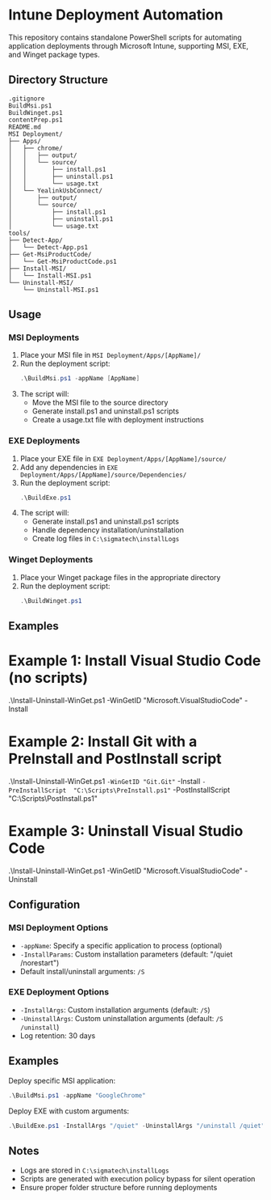 # Intune Deployment Automation

This repository contains standalone PowerShell scripts for automating application deployments through Microsoft Intune, supporting MSI, EXE, and Winget package types.

## Directory Structure

```
.gitignore
BuildMsi.ps1
BuildWinget.ps1
contentPrep.ps1
README.md
MSI Deployment/
├── Apps/
│   ├── chrome/
│   │   ├── output/
│   │   └── source/
│   │       ├── install.ps1
│   │       ├── uninstall.ps1
│   │       └── usage.txt
│   └── YealinkUsbConnect/
│       ├── output/
│       └── source/
│           ├── install.ps1
│           ├── uninstall.ps1
│           └── usage.txt
tools/
├── Detect-App/
│   └── Detect-App.ps1
├── Get-MsiProductCode/
│   └── Get-MsiProductCode.ps1
├── Install-MSI/
│   └── Install-MSI.ps1
└── Uninstall-MSI/
    └── Uninstall-MSI.ps1
```

## Usage

### MSI Deployments

1. Place your MSI file in `MSI Deployment/Apps/[AppName]/`
2. Run the deployment script:
   ```powershell
   .\BuildMsi.ps1 -appName [AppName]
   ```
3. The script will:
   - Move the MSI file to the source directory
   - Generate install.ps1 and uninstall.ps1 scripts
   - Create a usage.txt file with deployment instructions

### EXE Deployments

1. Place your EXE file in `EXE Deployment/Apps/[AppName]/source/`
2. Add any dependencies in `EXE Deployment/Apps/[AppName]/source/Dependencies/`
3. Run the deployment script:
   ```powershell
   .\BuildExe.ps1
   ```
4. The script will:
   - Generate install.ps1 and uninstall.ps1 scripts
   - Handle dependency installation/uninstallation
   - Create log files in `C:\sigmatech\installLogs`

### Winget Deployments

1. Place your Winget package files in the appropriate directory
2. Run the deployment script:
   ```powershell
   .\BuildWinget.ps1
   ```

## Examples

# Example 1: Install Visual Studio Code (no scripts)
.\Install-Uninstall-WinGet.ps1 -WinGetID "Microsoft.VisualStudioCode" -Install

# Example 2: Install Git with a PreInstall and PostInstall script
.\Install-Uninstall-WinGet.ps1 `
    -WinGetID "Git.Git" `
    -Install `
    -PreInstallScript  "C:\Scripts\PreInstall.ps1" `
    -PostInstallScript "C:\Scripts\PostInstall.ps1"

# Example 3: Uninstall Visual Studio Code
.\Install-Uninstall-WinGet.ps1 -WinGetID "Microsoft.VisualStudioCode" -Uninstall

## Configuration

### MSI Deployment Options
- `-appName`: Specify a specific application to process (optional)
- `-InstallParams`: Custom installation parameters (default: "/quiet /norestart")
- Default install/uninstall arguments: `/S`

### EXE Deployment Options
- `-InstallArgs`: Custom installation arguments (default: `/S`)
- `-UninstallArgs`: Custom uninstallation arguments (default: `/S /uninstall`)
- Log retention: 30 days

## Examples

Deploy specific MSI application:
```powershell
.\BuildMsi.ps1 -appName "GoogleChrome"
```

Deploy EXE with custom arguments:
```powershell
.\BuildExe.ps1 -InstallArgs "/quiet" -UninstallArgs "/uninstall /quiet"
```

## Notes
- Logs are stored in `C:\sigmatech\installLogs`
- Scripts are generated with execution policy bypass for silent operation
- Ensure proper folder structure before running deployments